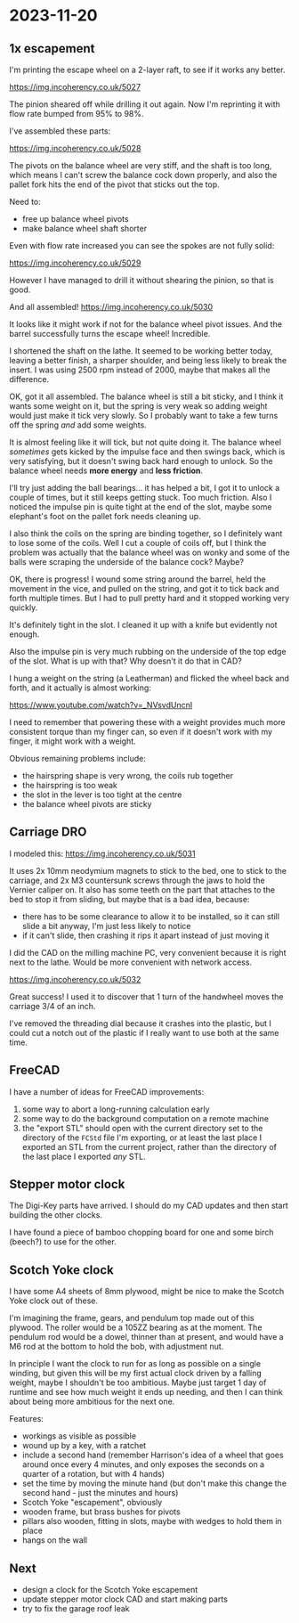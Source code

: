 # 2023-11-20

## 1x escapement

I'm printing the escape wheel on a 2-layer raft, to see if it works any better.

https://img.incoherency.co.uk/5027

The pinion sheared off while drilling it out again. Now I'm reprinting it with flow rate bumped from
95% to 98%.

I've assembled these parts:

https://img.incoherency.co.uk/5028

The pivots on the balance wheel are very stiff, and the shaft is too long, which means I can't screw
the balance cock down properly, and also the pallet fork hits the end of the pivot
that sticks out the top.

Need to:

 * free up balance wheel pivots
 * make balance wheel shaft shorter

Even with flow rate increased you can see the spokes are not fully solid:

https://img.incoherency.co.uk/5029

However I have managed to drill it without shearing the pinion, so that is good.

And all assembled! https://img.incoherency.co.uk/5030

It looks like it might work if not for the balance wheel pivot issues. And the barrel successfully
turns the escape wheel! Incredible.

I shortened the shaft on the lathe. It seemed to be working better today, leaving a better finish, a
sharper shoulder, and being less likely to break the insert. I was using 2500 rpm instead of 2000, maybe
that makes all the difference.

OK, got it all assembled. The balance wheel is still a bit sticky, and I think it wants some weight on it,
but the spring is very weak so adding weight would just make it tick very slowly. So I probably want to take
a few turns off the spring *and* add some weights.

It is almost feeling like it will tick, but not quite doing it. The balance wheel *sometimes* gets kicked
by the impulse face and then swings back, which is very satisfying, but it doesn't swing back hard enough to
unlock. So the balance wheel needs **more energy** and **less friction**.

I'll try just adding the ball bearings... it has helped a bit, I got it to unlock a couple of times, but it
still keeps getting stuck. Too much friction. Also I noticed the impulse pin is quite tight at the end of
the slot, maybe some elephant's foot on the pallet fork needs cleaning up.

I also think the coils on the spring are binding together, so I definitely want to lose some of the coils.
Well I cut a couple of coils off, but I think the problem was actually that the balance wheel was on wonky and
some of the balls were scraping the underside of the balance cock? Maybe?

OK, there is progress! I wound some string around the barrel, held the movement in the vice, and pulled
on the string, and got it to tick back and forth multiple times. But I had to pull pretty hard and it stopped
working very quickly.

It's definitely tight in the slot. I cleaned it up with a knife but evidently not enough.

Also the impulse pin is very much rubbing on the underside of the top edge of the slot. What is up with
that? Why doesn't it do that in CAD?

I hung a weight on the string (a Leatherman) and flicked the wheel back and forth, and it actually is
almost working:

https://www.youtube.com/watch?v=_NVsvdUncnI

I need to remember that powering these with a weight provides much more consistent torque than my finger can,
so even if it doesn't work with my finger, it might work with a weight.

Obvious remaining problems include:

 * the hairspring shape is very wrong, the coils rub together
 * the hairspring is too weak
 * the slot in the lever is too tight at the centre
 * the balance wheel pivots are sticky

## Carriage DRO

I modeled this: https://img.incoherency.co.uk/5031

It uses 2x 10mm neodymium magnets to stick to the bed, one to stick to the carriage, and 2x M3 countersunk
screws through the jaws to hold the Vernier caliper on. It also has some teeth on the part that attaches to
the bed to stop it from sliding, but maybe that is a bad idea, because:

 * there has to be some clearance to allow it to be installed, so it can still slide a bit anyway, I'm just less likely to notice
 * if it can't slide, then crashing it rips it apart instead of just moving it

I did the CAD on the milling machine PC, very convenient because it is right next to the lathe. Would be more convenient
with network access.

https://img.incoherency.co.uk/5032

Great success! I used it to discover that 1 turn of the handwheel moves the carriage 3/4 of an inch.

I've removed the threading dial because it crashes into the plastic, but I could cut a notch out of the plastic
if I really want to use both at the same time.

## FreeCAD

I have a number of ideas for FreeCAD improvements:

1. some way to abort a long-running calculation early
2. some way to do the background computation on a remote machine
3. the "export STL" should open with the current directory set to the directory of the `FCStd` file I'm exporting,
   or at least the last place I exported an STL from the current project, rather than the directory of the last place
   I exported *any* STL.

## Stepper motor clock

The Digi-Key parts have arrived. I should do my CAD updates and then start building the other clocks.

I have found a piece of bamboo chopping board for one and some birch (beech?) to use for the other.

## Scotch Yoke clock

I have some A4 sheets of 8mm plywood, might be nice to make the Scotch Yoke clock out of these.

I'm imagining the frame, gears, and pendulum top made out of this plywood. The roller would be a
105ZZ bearing as at the moment. The pendulum rod would be a dowel, thinner than at present, and would
have a M6 rod at the bottom to hold the bob, with adjustment nut.

In principle I want the clock to run for as long as possible on a single winding, but given this will
be my first actual clock driven by a falling weight, maybe I shouldn't be too ambitious. Maybe just
target 1 day of runtime and see how much weight it ends up needing, and then I can think about being
more ambitious for the next one.

Features:

 * workings as visible as possible
 * wound up by a key, with a ratchet
 * include a second hand (remember Harrison's idea of a wheel that goes around once every 4 minutes, and only
   exposes the seconds on a quarter of a rotation, but with 4 hands)
 * set the time by moving the minute hand (but don't make this change the second hand - just the minutes and hours)
 * Scotch Yoke "escapement", obviously
 * wooden frame, but brass bushes for pivots
 * pillars also wooden, fitting in slots, maybe with wedges to hold them in place
 * hangs on the wall

## Next

 * design a clock for the Scotch Yoke escapement
 * update stepper motor clock CAD and start making parts
 * try to fix the garage roof leak
